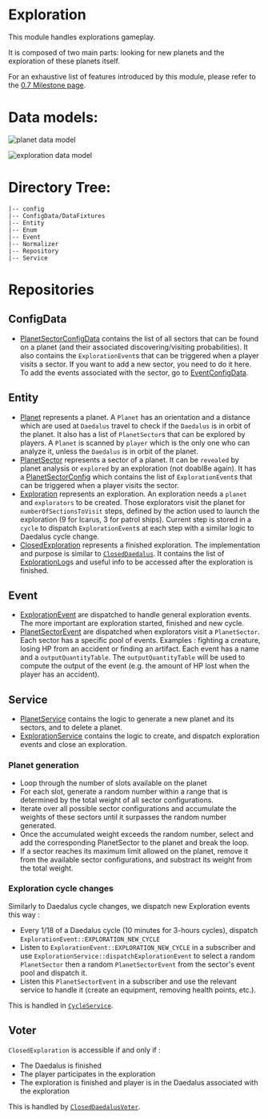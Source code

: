 # Exploration
This module handles explorations gameplay. 

It is composed of two main parts: looking for new planets and the exploration of these planets itself.

For an exhaustive list of features introduced by this module, please refer to the [0.7 Milestone page](https://gitlab.com/eternaltwin/mush/mush/-/milestones/17#tab-issues).

# Data models: 

![planet data model](https://gitlab.com/eternaltwin/mush/mush/uploads/ce736c35739eb63002d2ee3da19f7d84/Planets.drawio_3_.svg)

![exploration data model](https://cdn.discordapp.com/attachments/1165002647095496764/1165261833133903932/Screenshot_from_2023-10-21_14-14-21.png?ex=6558aaa6&is=654635a6&hm=b1b472d0225cdf9d64a7adb9c6b89a1ce2b988375e50fce6b6406b2c16d40ed5&)


# Directory Tree:
    |-- config
    |-- ConfigData/DataFixtures
    |-- Entity
    |-- Enum
    |-- Event
    |-- Normalizer
    |-- Repository
    |-- Service

# Repositories

## ConfigData
- [PlanetSectorConfigData](./ConfigData/PlanetSectorConfigData.php) contains the list of all sectors that can be found on a planet (and their associated discovering/visiting probabilities). It also contains the `ExplorationEvent`s that can be triggered when a player visits a sector.
If you want to add a new sector, you need to do it here.
To add the events associated with the sector, go to [EventConfigData](../Game/ConfigData/EventConfigData.php).

## Entity
- [Planet](./Entity/Planet.php) represents a planet. A `Planet` has an orientation and a distance which are used at `Daedalus` travel to check if the `Daedalus` is in orbit of the planet. It also has a list of `PlanetSector`s that can be explored by players. A `Planet` is scanned by `player` which is the only one who can analyze it, unless the `Daedalus` is in orbit of the planet.
- [PlanetSector](./Entity/PlanetSector.php) represents a sector of a planet. It can be `revealed` by planet analysis or `explored` by an exploration (not doabl8e again). It has a [PlanetSectorConfig](./Entity/Config/PlanetSectorConfig.php) which contains the list of `ExplorationEvent`s that can be triggered when a player visits the sector.
- [Exploration](./Entity/Exploration.php) represents an exploration. An exploration needs a `planet` and `explorators` to be created. Those explorators visit the planet for `numberOfSectionsToVisit` steps, defined by the action used to launch the exploration (9 for Icarus, 3 for patrol ships). Current step is stored in a `cycle` to dispatch `ExplorationEvent`s at each step with a similar logic to Daedalus cycle change.
- [ClosedExploration](./Entity/ClosedExploration.php) represents a finished exploration. The implementation and purpose is similar to [`ClosedDaedalus`](../Daedalus/Entity/ClosedDaedalus.php). It contains the list of [ExplorationLog](./Entity/ExplorationLog.php)s and useful info to be accessed after the exploration is finished.

## Event
- [ExplorationEvent](./Event/ExplorationEvent.php) are dispatched to handle general exploration events. The more important are exploration started, finished and new cycle.
- [PlanetSectorEvent](./Event/PlanetSectorEvent.php) are dispatched when explorators visit a `PlanetSector`. Each sector has a specific pool of events. Examples : fighting a creature, losing HP from an accident or finding an artifact. Each event has a name and a `outputQuantityTable`. The `outputQuantityTable` will be used to compute the output of the event (e.g. the amount of HP lost when the player has an accident).

## Service
- [PlanetService](./Service/PlanetService.php) contains the logic to generate a new planet and its sectors, and to delete a planet.
- [ExplorationService](./Service/ExplorationService.php) contains the logic to create, and dispatch exploration events and close an exploration.

### Planet generation

- Loop through the number of slots available on the planet
- For each slot, generate a random number within a range that is determined by the total weight of all sector configurations.
- Iterate over all possible sector configurations and accumulate the weights of these sectors until it surpasses the random number generated.
- Once the accumulated weight exceeds the random number, select and add the corresponding PlanetSector to the planet and break the loop.
- If a sector reaches its maximum limit allowed on the planet, remove it from the available sector configurations, and substract its weight from the total weight.

### Exploration cycle changes

Similarly to Daedalus cycle changes, we dispatch new Exploration events this way :

- Every 1/18 of a Daedalus cycle (10 minutes for 3-hours cycles), dispatch `ExplorationEvent::EXPLORATION_NEW_CYCLE`
- Listen to `ExplorationEvent::EXPLORATION_NEW_CYCLE` in a subscriber and use `ExplorationService::dispatchExplorationEvent` to select a random `PlanetSector` then a random `PlanetSectorEvent` from the sector's event pool and dispatch it.
- Listen this `PlanetSectorEvent` in a subscriber and use the relevant service to handle it (create an equipment, removing health points, etc.).

This is handled in [`CycleService`](../Game/Service/CycleService.php).

## Voter

`ClosedExploration` is accessible if and only if :
- The Daedalus is finished
- The player participates in the exploration
- The exploration is finished and player is in the Daedalus associated with the exploration

This is handled by [`ClosedDaedalusVoter`](./Voter/ClosedExplorationVoter.php).